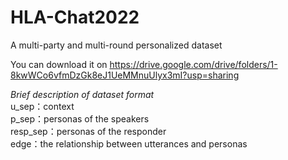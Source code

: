 # HLA-Chat2022
A multi-party and multi-round personalized  dataset

You can download it on https://drive.google.com/drive/folders/1-8kwWCo6vfmDzGk8eJ1UeMMnuUlyx3mI?usp=sharing


_Brief description of dataset format_<br/>
u_sep：context<br/>
p_sep：personas of the speakers<br/>
resp_sep：personas of the responder<br/>
edge：the relationship between utterances and personas<br/>
